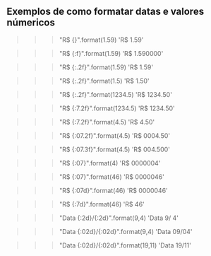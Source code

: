 ## Exemplos de como formatar datas e valores númericos


>>> "R$ {}".format(1.59)
'R$ 1.59'

>>> "R$ {:f}".format(1.59)
'R$ 1.590000'

>>> "R$ {:.2f}".format(1.59)
'R$ 1.59'

>>> "R$ {:.2f}".format(1.5)
'R$ 1.50'

>>> "R$ {:.2f}".format(1234.5)
'R$ 1234.50'

>>> "R$ {:7.2f}".format(1234.5)
'R$ 1234.50'

>>> "R$ {:7.2f}".format(4.5)
'R$    4.50'

>>> "R$ {:07.2f}".format(4.5)
'R$ 0004.50'

>>> "R$ {:07.3f}".format(4.5)
'R$ 004.500'

>>> "R$ {:07}".format(4)
'R$ 0000004'

>>> "R$ {:07}".format(46)
'R$ 0000046'

>>> "R$ {:07d}".format(46)
'R$ 0000046'

>>> "R$ {:7d}".format(46)
'R$      46'

>>> "Data {:2d}/{:2d}".format(9,4)
'Data  9/ 4'

>>> "Data {:02d}/{:02d}".format(9,4)
'Data 09/04'

>>> "Data {:02d}/{:02d}".format(19,11)
'Data 19/11'